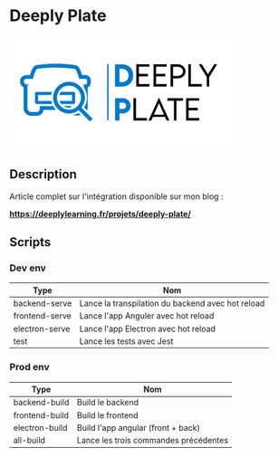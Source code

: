 # Deeply Plate
![logco](./src/assets/icoN/icon_resized.png)

## Description
Article complet sur l'intégration disponible sur mon blog :

**https://deeplylearning.fr/projets/deeply-plate/**

## Scripts
### Dev env
| Type  | Nom |
| ------------- | ------------- |
| backend-serve  | Lance la transpilation du backend avec hot reload  |
| frontend-serve  | Lance l'app Anguler avec hot reload  |
| electron-serve  | Lance l'app Electron avec hot reload  |
| test  | Lance les tests avec Jest  |

### Prod env
| Type  | Nom |
| ------------- | ------------- |
| backend-build  | Build le backend  |
| frontend-build  | Build le frontend  |
| electron-build  | Build  l'app angular (front + back)  |
| all-build  | Lance les trois commandes précédentes |